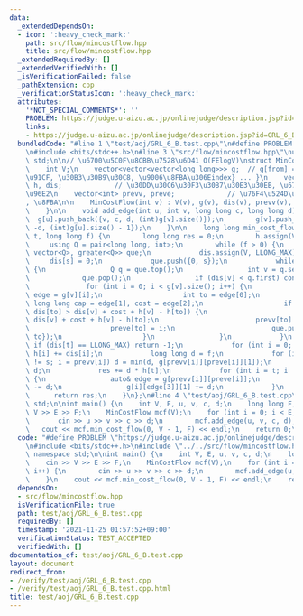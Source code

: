 ```yaml
---
data:
  _extendedDependsOn:
  - icon: ':heavy_check_mark:'
    path: src/flow/mincostflow.hpp
    title: src/flow/mincostflow.hpp
  _extendedRequiredBy: []
  _extendedVerifiedWith: []
  _isVerificationFailed: false
  _pathExtension: cpp
  _verificationStatusIcon: ':heavy_check_mark:'
  attributes:
    '*NOT_SPECIAL_COMMENTS*': ''
    PROBLEM: https://judge.u-aizu.ac.jp/onlinejudge/description.jsp?id=GRL_6_B
    links:
    - https://judge.u-aizu.ac.jp/onlinejudge/description.jsp?id=GRL_6_B
  bundledCode: "#line 1 \"test/aoj/GRL_6_B.test.cpp\"\n#define PROBLEM \"https://judge.u-aizu.ac.jp/onlinejudge/description.jsp?id=GRL_6_B\"\
    \n#include <bits/stdc++.h>\n#line 3 \"src/flow/mincostflow.hpp\"\nusing namespace\
    \ std;\n\n// \u6700\u5C0F\u8CBB\u7528\u6D41 O(FElogV)\nstruct MinCostFlow {\n\
    \    int V;\n    vector<vector<vector<long long>>> g;  // g[from] = {{to, \u5BB9\
    \u91CF, \u30B3\u30B9\u30C8, \u9006\u8FBA\u306Eindex} ... }\n    vector<long long>\
    \ h, dis;             // \u30DD\u30C6\u30F3\u30B7\u30E3\u30EB, \u6700\u77ED\u8DDD\
    \u96E2\n    vector<int> prevv, preve;             // \u76F4\u524D\u306E\u9802\u70B9\
    , \u8FBA\n\n    MinCostFlow(int v) : V(v), g(v), dis(v), prevv(v), preve(v) {\n\
    \    }\n\n    void add_edge(int u, int v, long long c, long long d) {\n      \
    \  g[u].push_back({v, c, d, (int)g[v].size()});\n        g[v].push_back({u, 0,\
    \ -d, (int)g[u].size() - 1});\n    }\n\n    long long min_cost_flow(int s, int\
    \ t, long long f) {\n        long long res = 0;\n        h.assign(V, 0);\n   \
    \     using Q = pair<long long, int>;\n        while (f > 0) {\n            priority_queue<Q,\
    \ vector<Q>, greater<Q>> que;\n            dis.assign(V, LLONG_MAX);\n       \
    \     dis[s] = 0;\n            que.push({0, s});\n            while (que.size())\
    \ {\n                Q q = que.top();\n                int v = q.second;\n   \
    \             que.pop();\n                if (dis[v] < q.first) continue;\n  \
    \              for (int i = 0; i < g[v].size(); i++) {\n                    auto\
    \ edge = g[v][i];\n                    int to = edge[0];\n                   \
    \ long long cap = edge[1], cost = edge[2];\n                    if (cap > 0 and\
    \ dis[to] > dis[v] + cost + h[v] - h[to]) {\n                        dis[to] =\
    \ dis[v] + cost + h[v] - h[to];\n                        prevv[to] = v;\n    \
    \                    preve[to] = i;\n                        que.push({dis[to],\
    \ to});\n                    }\n                }\n            }\n           \
    \ if (dis[t] == LLONG_MAX) return -1;\n            for (int i = 0; i < V; i++)\
    \ h[i] += dis[i];\n            long long d = f;\n            for (int i = t; i\
    \ != s; i = prevv[i]) d = min(d, g[prevv[i]][preve[i]][1]);\n            f -=\
    \ d;\n            res += d * h[t];\n            for (int i = t; i != s; i = prevv[i])\
    \ {\n                auto& edge = g[prevv[i]][preve[i]];\n                edge[1]\
    \ -= d;\n                g[i][edge[3]][1] += d;\n            }\n        }\n  \
    \      return res;\n    }\n};\n#line 4 \"test/aoj/GRL_6_B.test.cpp\"\nusing namespace\
    \ std;\n\nint main() {\n    int V, E, u, v, c, d;\n    long long F;\n    cin >>\
    \ V >> E >> F;\n    MinCostFlow mcf(V);\n    for (int i = 0; i < E; i++) {\n \
    \       cin >> u >> v >> c >> d;\n        mcf.add_edge(u, v, c, d);\n    }\n \
    \   cout << mcf.min_cost_flow(0, V - 1, F) << endl;\n    return 0;\n}\n"
  code: "#define PROBLEM \"https://judge.u-aizu.ac.jp/onlinejudge/description.jsp?id=GRL_6_B\"\
    \n#include <bits/stdc++.h>\n#include \"../../src/flow/mincostflow.hpp\"\nusing\
    \ namespace std;\n\nint main() {\n    int V, E, u, v, c, d;\n    long long F;\n\
    \    cin >> V >> E >> F;\n    MinCostFlow mcf(V);\n    for (int i = 0; i < E;\
    \ i++) {\n        cin >> u >> v >> c >> d;\n        mcf.add_edge(u, v, c, d);\n\
    \    }\n    cout << mcf.min_cost_flow(0, V - 1, F) << endl;\n    return 0;\n}\n"
  dependsOn:
  - src/flow/mincostflow.hpp
  isVerificationFile: true
  path: test/aoj/GRL_6_B.test.cpp
  requiredBy: []
  timestamp: '2021-11-25 01:57:52+09:00'
  verificationStatus: TEST_ACCEPTED
  verifiedWith: []
documentation_of: test/aoj/GRL_6_B.test.cpp
layout: document
redirect_from:
- /verify/test/aoj/GRL_6_B.test.cpp
- /verify/test/aoj/GRL_6_B.test.cpp.html
title: test/aoj/GRL_6_B.test.cpp
---
```


